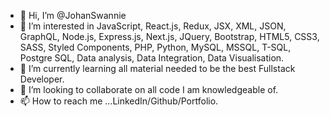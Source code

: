 - 👋 Hi, I’m @JohanSwannie
- 👀 I’m interested in JavaScript, React.js, Redux, JSX, XML, JSON, GraphQL, Node.js, Express.js, Next.js, JQuery, Bootstrap, HTML5, CSS3, SASS, Styled Components, PHP, Python, MySQL, MSSQL, T-SQL, Postgre SQL, Data analysis, Data Integration, Data Visualisation.
- 🌱 I’m currently learning all material needed to be the best Fullstack Developer. 
- 💞️ I’m looking to collaborate on all code I am knowledgeable of.
- 📫 How to reach me ...LinkedIn/Github/Portfolio.

<!---
JohanSwannie/JohanSwannie is a ✨ special ✨ repository because its `README.md` (this file) appears on your GitHub profile.
You can click the Preview link to take a look at your changes.
--->
